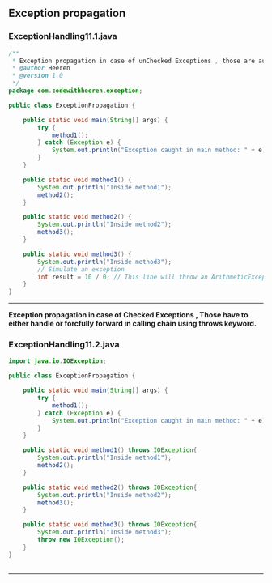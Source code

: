 ## Exception propagation

### ExceptionHandling11.1.java

```java
/**
 * Exception propagation in case of unChecked Exceptions , those are automatically forward in calling chain.
 * @author Heeren
 * @version 1.0
 */
package com.codewithheeren.exception;

public class ExceptionPropagation {

    public static void main(String[] args) {
        try {
            method1();
        } catch (Exception e) {
            System.out.println("Exception caught in main method: " + e);
        }
    }

    public static void method1() {
        System.out.println("Inside method1");
        method2();
    }

    public static void method2() {
        System.out.println("Inside method2");
        method3();
    }

    public static void method3() {
        System.out.println("Inside method3");
        // Simulate an exception
        int result = 10 / 0; // This line will throw an ArithmeticException
    }
}

```
---
**Exception propagation in case of Checked Exceptions , Those have to either handle or forcfully forward in calling chain using throws keyword.**
### ExceptionHandling11.2.java
```java
import java.io.IOException;

public class ExceptionPropagation {

    public static void main(String[] args) {
        try {
            method1();
        } catch (Exception e) {
            System.out.println("Exception caught in main method: " + e);
        }
    }

    public static void method1() throws IOException{
        System.out.println("Inside method1");
        method2();
    }

    public static void method2() throws IOException{
        System.out.println("Inside method2");
        method3();
    }

    public static void method3() throws IOException{
        System.out.println("Inside method3");
        throw new IOException();
    }
}
 
```
---
